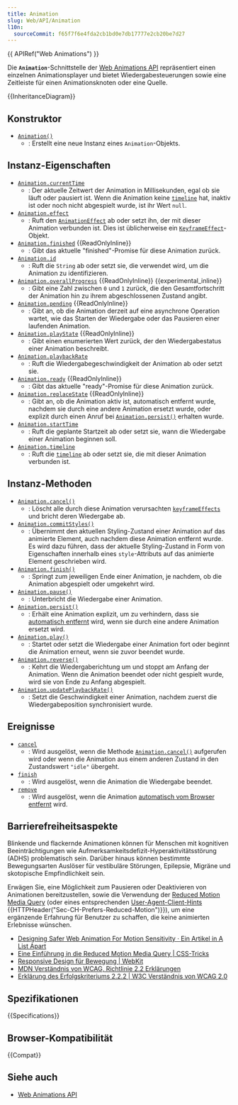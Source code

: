 ```yaml
---
title: Animation
slug: Web/API/Animation
l10n:
  sourceCommit: f65f7f6e4fda2cb1bd0e7db17777e2cb20be7d27
---
```


{{ APIRef("Web Animations") }}

Die **`Animation`**-Schnittstelle der [Web Animations API](/de/docs/Web/API/Web_Animations_API) repräsentiert einen einzelnen Animationsplayer und bietet Wiedergabesteuerungen sowie eine Zeitleiste für einen Animationsknoten oder eine Quelle.

{{InheritanceDiagram}}

## Konstruktor

- [`Animation()`](/de/docs/Web/API/Animation/Animation)
  - : Erstellt eine neue Instanz eines `Animation`-Objekts.

## Instanz-Eigenschaften

- [`Animation.currentTime`](/de/docs/Web/API/Animation/currentTime)
  - : Der aktuelle Zeitwert der Animation in Millisekunden, egal ob sie läuft oder pausiert ist. Wenn die Animation keine [`timeline`](/de/docs/Web/API/AnimationTimeline) hat, inaktiv ist oder noch nicht abgespielt wurde, ist ihr Wert `null`.
- [`Animation.effect`](/de/docs/Web/API/Animation/effect)
  - : Ruft den [`AnimationEffect`](/de/docs/Web/API/AnimationEffect) ab oder setzt ihn, der mit dieser Animation verbunden ist. Dies ist üblicherweise ein [`KeyframeEffect`](/de/docs/Web/API/KeyframeEffect)-Objekt.
- [`Animation.finished`](/de/docs/Web/API/Animation/finished) {{ReadOnlyInline}}
  - : Gibt das aktuelle "finished"-Promise für diese Animation zurück.
- [`Animation.id`](/de/docs/Web/API/Animation/id)
  - : Ruft die `String` ab oder setzt sie, die verwendet wird, um die Animation zu identifizieren.
- [`Animation.overallProgress`](/de/docs/Web/API/Animation/overallProgress) {{ReadOnlyInline}} {{experimental_inline}}
  - : Gibt eine Zahl zwischen `0` und `1` zurück, die den Gesamtfortschritt der Animation hin zu ihrem abgeschlossenen Zustand angibt.
- [`Animation.pending`](/de/docs/Web/API/Animation/pending) {{ReadOnlyInline}}
  - : Gibt an, ob die Animation derzeit auf eine asynchrone Operation wartet, wie das Starten der Wiedergabe oder das Pausieren einer laufenden Animation.
- [`Animation.playState`](/de/docs/Web/API/Animation/playState) {{ReadOnlyInline}}
  - : Gibt einen enumerierten Wert zurück, der den Wiedergabestatus einer Animation beschreibt.
- [`Animation.playbackRate`](/de/docs/Web/API/Animation/playbackRate)
  - : Ruft die Wiedergabegeschwindigkeit der Animation ab oder setzt sie.
- [`Animation.ready`](/de/docs/Web/API/Animation/ready) {{ReadOnlyInline}}
  - : Gibt das aktuelle "ready"-Promise für diese Animation zurück.
- [`Animation.replaceState`](/de/docs/Web/API/Animation/replaceState) {{ReadOnlyInline}}
  - : Gibt an, ob die Animation aktiv ist, automatisch entfernt wurde, nachdem sie durch eine andere Animation ersetzt wurde, oder explizit durch einen Anruf bei [`Animation.persist()`](/de/docs/Web/API/Animation/persist) erhalten wurde.
- [`Animation.startTime`](/de/docs/Web/API/Animation/startTime)
  - : Ruft die geplante Startzeit ab oder setzt sie, wann die Wiedergabe einer Animation beginnen soll.
- [`Animation.timeline`](/de/docs/Web/API/Animation/timeline)
  - : Ruft die [`timeline`](/de/docs/Web/API/AnimationTimeline) ab oder setzt sie, die mit dieser Animation verbunden ist.

## Instanz-Methoden

- [`Animation.cancel()`](/de/docs/Web/API/Animation/cancel)
  - : Löscht alle durch diese Animation verursachten [`keyframeEffects`](/de/docs/Web/API/KeyframeEffect) und bricht deren Wiedergabe ab.
- [`Animation.commitStyles()`](/de/docs/Web/API/Animation/commitStyles)
  - : Übernimmt den aktuellen Styling-Zustand einer Animation auf das animierte Element, auch nachdem diese Animation entfernt wurde. Es wird dazu führen, dass der aktuelle Styling-Zustand in Form von Eigenschaften innerhalb eines `style`-Attributs auf das animierte Element geschrieben wird.
- [`Animation.finish()`](/de/docs/Web/API/Animation/finish)
  - : Springt zum jeweiligen Ende einer Animation, je nachdem, ob die Animation abgespielt oder umgekehrt wird.
- [`Animation.pause()`](/de/docs/Web/API/Animation/pause)
  - : Unterbricht die Wiedergabe einer Animation.
- [`Animation.persist()`](/de/docs/Web/API/Animation/persist)
  - : Erhält eine Animation explizit, um zu verhindern, dass sie [automatisch entfernt](/de/docs/Web/API/Web_Animations_API/Using_the_Web_Animations_API#automatically_removing_filling_animations) wird, wenn sie durch eine andere Animation ersetzt wird.
- [`Animation.play()`](/de/docs/Web/API/Animation/play)
  - : Startet oder setzt die Wiedergabe einer Animation fort oder beginnt die Animation erneut, wenn sie zuvor beendet wurde.
- [`Animation.reverse()`](/de/docs/Web/API/Animation/reverse)
  - : Kehrt die Wiedergaberichtung um und stoppt am Anfang der Animation. Wenn die Animation beendet oder nicht gespielt wurde, wird sie von Ende zu Anfang abgespielt.
- [`Animation.updatePlaybackRate()`](/de/docs/Web/API/Animation/updatePlaybackRate)
  - : Setzt die Geschwindigkeit einer Animation, nachdem zuerst die Wiedergabeposition synchronisiert wurde.

## Ereignisse

- [`cancel`](/de/docs/Web/API/Animation/cancel_event)
  - : Wird ausgelöst, wenn die Methode [`Animation.cancel()`](/de/docs/Web/API/Animation/cancel) aufgerufen wird oder wenn die Animation aus einem anderen Zustand in den Zustandswert `"idle"` übergeht.
- [`finish`](/de/docs/Web/API/Animation/finish_event)
  - : Wird ausgelöst, wenn die Animation die Wiedergabe beendet.
- [`remove`](/de/docs/Web/API/Animation/remove_event)
  - : Wird ausgelöst, wenn die Animation [automatisch vom Browser entfernt](/de/docs/Web/API/Web_Animations_API/Using_the_Web_Animations_API#automatically_removing_filling_animations) wird.

## Barrierefreiheitsaspekte

Blinkende und flackernde Animationen können für Menschen mit kognitiven Beeinträchtigungen wie Aufmerksamkeitsdefizit-Hyperaktivitätsstörung (ADHS) problematisch sein. Darüber hinaus können bestimmte Bewegungsarten Auslöser für vestibuläre Störungen, Epilepsie, Migräne und skotopische Empfindlichkeit sein.

Erwägen Sie, eine Möglichkeit zum Pausieren oder Deaktivieren von Animationen bereitzustellen, sowie die Verwendung der [Reduced Motion Media Query](/de/docs/Web/CSS/@media/prefers-reduced-motion) (oder eines entsprechenden [User-Agent-Client-Hints](/de/docs/Web/HTTP/Client_hints#user-agent_client_hints) {{HTTPHeader("Sec-CH-Prefers-Reduced-Motion")}}), um eine ergänzende Erfahrung für Benutzer zu schaffen, die keine animierten Erlebnisse wünschen.

- [Designing Safer Web Animation For Motion Sensitivity · Ein Artikel in A List Apart](https://alistapart.com/article/designing-safer-web-animation-for-motion-sensitivity/)
- [Eine Einführung in die Reduced Motion Media Query | CSS-Tricks](https://css-tricks.com/introduction-reduced-motion-media-query/)
- [Responsive Design für Bewegung | WebKit](https://webkit.org/blog/7551/responsive-design-for-motion/)
- [MDN Verständnis von WCAG, Richtlinie 2.2 Erklärungen](/de/docs/Web/Accessibility/Guides/Understanding_WCAG/Operable#guideline_2.2_%e2%80%94_enough_time_provide_users_enough_time_to_read_and_use_content)
- [Erklärung des Erfolgskriteriums 2.2.2 | W3C Verständnis von WCAG 2.0](https://www.w3.org/TR/UNDERSTANDING-WCAG20/time-limits-pause.html)

## Spezifikationen

{{Specifications}}

## Browser-Kompatibilität

{{Compat}}

## Siehe auch

- [Web Animations API](/de/docs/Web/API/Web_Animations_API)
